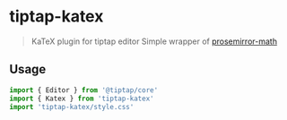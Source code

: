 # tiptap-katex

> KaTeX plugin for tiptap editor
> Simple wrapper of [prosemirror-math](https://github.com/benrbray/prosemirror-math)

## Usage

```js
import { Editor } from '@tiptap/core'
import { Katex } from 'tiptap-katex'
import 'tiptap-katex/style.css'
```